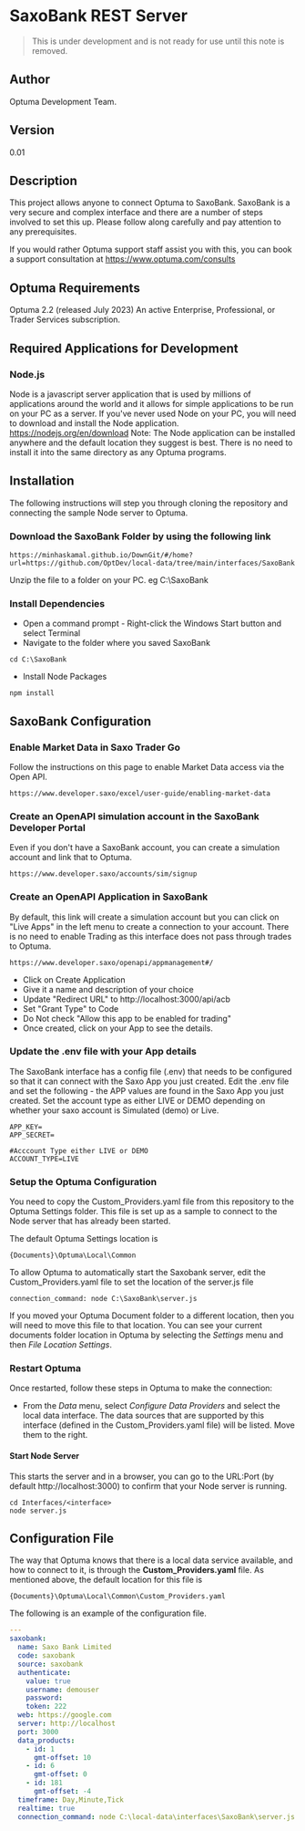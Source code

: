 # SaxoBank REST Server

> This is under development and is not ready for use until this note is removed.

## Author

Optuma Development Team.

## Version

0.01

## Description

This project allows anyone to connect Optuma to SaxoBank. SaxoBank is a very secure and complex interface and there are a number of steps involved to set this up. Please follow along carefully and pay attention to any prerequisites.

If you would rather Optuma support staff assist you with this, you can book a support consultation at https://www.optuma.com/consults

## Optuma Requirements

Optuma 2.2 (released July 2023)
An active Enterprise, Professional, or Trader Services subscription.

## Required Applications for Development

### Node.js

Node is a javascript server application that is used by millions of applications around the world and it allows for simple applications to be run on your PC as a server.
If you've never used Node on your PC, you will need to download and install the Node application.
https://nodejs.org/en/download
Note: The Node application can be installed anywhere and the default location they suggest is best. There is no need to install it into the same directory as any Optuma programs.

## Installation

The following instructions will step you through cloning the repository and connecting the sample Node server to Optuma.

### Download the SaxoBank Folder by using the following link

```
https://minhaskamal.github.io/DownGit/#/home?url=https://github.com/OptDev/local-data/tree/main/interfaces/SaxoBank
```

Unzip the file to a folder on your PC. eg C:\SaxoBank

### Install Dependencies

- Open a command prompt - Right-click the Windows Start button and select Terminal
- Navigate to the folder where you saved SaxoBank

```
cd C:\SaxoBank
```

- Install Node Packages

```
npm install
```

## SaxoBank Configuration

### Enable Market Data in Saxo Trader Go

Follow the instructions on this page to enable Market Data access via the Open API.

```
https://www.developer.saxo/excel/user-guide/enabling-market-data
```

### Create an OpenAPI simulation account in the SaxoBank Developer Portal

Even if you don't have a SaxoBank account, you can create a simulation account and link that to Optuma.

```
https://www.developer.saxo/accounts/sim/signup
```

### Create an OpenAPI Application in SaxoBank

By default, this link will create a simulation account but you can click on "Live Apps" in the left menu to create a connection to your account.
There is no need to enable Trading as this interface does not pass through trades to Optuma.

```
https://www.developer.saxo/openapi/appmanagement#/
```

- Click on Create Application
- Give it a name and description of your choice
- Update "Redirect URL" to http://localhost:3000/api/acb
- Set "Grant Type" to Code
- Do Not check "Allow this app to be enabled for trading"
- Once created, click on your App to see the details.

### Update the .env file with your App details

The SaxoBank interface has a config file (.env) that needs to be configured so that it can connect with the Saxo App you just created.
Edit the .env file and set the following - the APP values are found in the Saxo App you just created. Set the account type as either LIVE or DEMO depending on whether your saxo account is Simulated (demo) or Live.

```
APP_KEY=
APP_SECRET=

#Acccount Type either LIVE or DEMO
ACCOUNT_TYPE=LIVE
```


### Setup the Optuma Configuration

You need to copy the Custom_Providers.yaml file from this repository to the Optuma Settings folder. This file is set up as a sample to connect to the Node server that has already been started.

The default Optuma Settings location is

```
{Documents}\Optuma\Local\Common
```

To allow Optuma to automatically start the Saxobank server, edit the Custom_Providers.yaml file to set the location of the server.js file
```
connection_command: node C:\SaxoBank\server.js
```

If you moved your Optuma Document folder to a different location, then you will need to move this file to that location. You can see your current documents folder location in Optuma by selecting the _Settings_ menu and then _File Location Settings_.

### Restart Optuma

Once restarted, follow these steps in Optuma to make the connection:

- From the _Data_ menu, select _Configure Data Providers_ and select the local data interface.
  The data sources that are supported by this interface (defined in the Custom_Providers.yaml file) will be listed. Move them to the right.

#### Start Node Server

This starts the server and in a browser, you can go to the URL:Port (by default http://localhost:3000) to confirm that your Node server is running.

```
cd Interfaces/<interface>
node server.js
```

## Configuration File

The way that Optuma knows that there is a local data service available, and how to connect to it, is through the **Custom_Providers.yaml** file.
As mentioned above, the default location for this file is

```
{Documents}\Optuma\Local\Common\Custom_Providers.yaml
```

The following is an example of the configuration file.

```yaml
---
saxobank:
  name: Saxo Bank Limited
  code: saxobank
  source: saxobank
  authenticate:
    value: true
    username: demouser
    password:
    token: 222
  web: https://google.com
  server: http://localhost
  port: 3000
  data_products:
    - id: 1
      gmt-offset: 10
    - id: 6
      gmt-offset: 0
    - id: 181
      gmt-offset: -4
  timeframe: Day,Minute,Tick
  realtime: true
  connection_command: node C:\local-data\interfaces\SaxoBank\server.js
```
